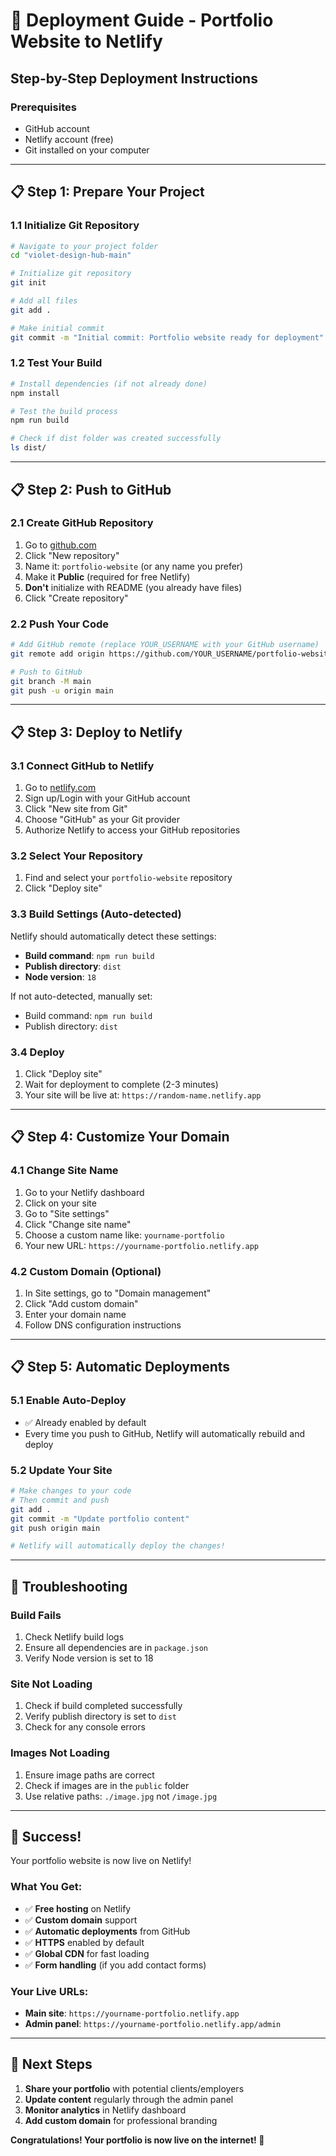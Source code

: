 # 🚀 Deployment Guide - Portfolio Website to Netlify

## Step-by-Step Deployment Instructions

### Prerequisites
- GitHub account
- Netlify account (free)
- Git installed on your computer

---

## 📋 Step 1: Prepare Your Project

### 1.1 Initialize Git Repository
```bash
# Navigate to your project folder
cd "violet-design-hub-main"

# Initialize git repository
git init

# Add all files
git add .

# Make initial commit
git commit -m "Initial commit: Portfolio website ready for deployment"
```

### 1.2 Test Your Build
```bash
# Install dependencies (if not already done)
npm install

# Test the build process
npm run build

# Check if dist folder was created successfully
ls dist/
```

---

## 📋 Step 2: Push to GitHub

### 2.1 Create GitHub Repository
1. Go to [github.com](https://github.com)
2. Click "New repository"
3. Name it: `portfolio-website` (or any name you prefer)
4. Make it **Public** (required for free Netlify)
5. **Don't** initialize with README (you already have files)
6. Click "Create repository"

### 2.2 Push Your Code
```bash
# Add GitHub remote (replace YOUR_USERNAME with your GitHub username)
git remote add origin https://github.com/YOUR_USERNAME/portfolio-website.git

# Push to GitHub
git branch -M main
git push -u origin main
```

---

## 📋 Step 3: Deploy to Netlify

### 3.1 Connect GitHub to Netlify
1. Go to [netlify.com](https://netlify.com)
2. Sign up/Login with your GitHub account
3. Click "New site from Git"
4. Choose "GitHub" as your Git provider
5. Authorize Netlify to access your GitHub repositories

### 3.2 Select Your Repository
1. Find and select your `portfolio-website` repository
2. Click "Deploy site"

### 3.3 Build Settings (Auto-detected)
Netlify should automatically detect these settings:
- **Build command**: `npm run build`
- **Publish directory**: `dist`
- **Node version**: `18`

If not auto-detected, manually set:
- Build command: `npm run build`
- Publish directory: `dist`

### 3.4 Deploy
1. Click "Deploy site"
2. Wait for deployment to complete (2-3 minutes)
3. Your site will be live at: `https://random-name.netlify.app`

---

## 📋 Step 4: Customize Your Domain

### 4.1 Change Site Name
1. Go to your Netlify dashboard
2. Click on your site
3. Go to "Site settings"
4. Click "Change site name"
5. Choose a custom name like: `yourname-portfolio`
6. Your new URL: `https://yourname-portfolio.netlify.app`

### 4.2 Custom Domain (Optional)
1. In Site settings, go to "Domain management"
2. Click "Add custom domain"
3. Enter your domain name
4. Follow DNS configuration instructions

---

## 📋 Step 5: Automatic Deployments

### 5.1 Enable Auto-Deploy
- ✅ Already enabled by default
- Every time you push to GitHub, Netlify will automatically rebuild and deploy

### 5.2 Update Your Site
```bash
# Make changes to your code
# Then commit and push
git add .
git commit -m "Update portfolio content"
git push origin main

# Netlify will automatically deploy the changes!
```

---

## 🔧 Troubleshooting

### Build Fails
1. Check Netlify build logs
2. Ensure all dependencies are in `package.json`
3. Verify Node version is set to 18

### Site Not Loading
1. Check if build completed successfully
2. Verify publish directory is set to `dist`
3. Check for any console errors

### Images Not Loading
1. Ensure image paths are correct
2. Check if images are in the `public` folder
3. Use relative paths: `./image.jpg` not `/image.jpg`

---

## 🎉 Success!

Your portfolio website is now live on Netlify! 

### What You Get:
- ✅ **Free hosting** on Netlify
- ✅ **Custom domain** support
- ✅ **Automatic deployments** from GitHub
- ✅ **HTTPS** enabled by default
- ✅ **Global CDN** for fast loading
- ✅ **Form handling** (if you add contact forms)

### Your Live URLs:
- **Main site**: `https://yourname-portfolio.netlify.app`
- **Admin panel**: `https://yourname-portfolio.netlify.app/admin`

---

## 📱 Next Steps

1. **Share your portfolio** with potential clients/employers
2. **Update content** regularly through the admin panel
3. **Monitor analytics** in Netlify dashboard
4. **Add custom domain** for professional branding

**Congratulations! Your portfolio is now live on the internet! 🎉**
